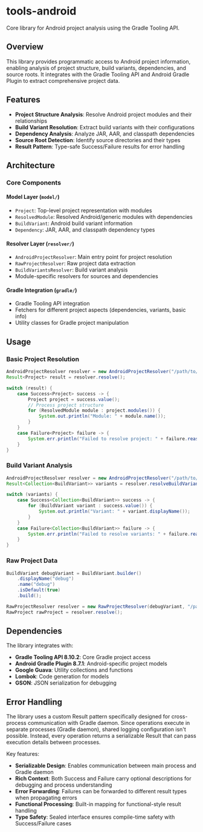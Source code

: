 # tools-android

Core library for Android project analysis using the Gradle Tooling API.

## Overview

This library provides programmatic access to Android project information, enabling analysis of project structure, build variants, dependencies, and source roots. It integrates with the Gradle Tooling API and Android Gradle Plugin to extract comprehensive project data.

## Features

- **Project Structure Analysis**: Resolve Android project modules and their relationships
- **Build Variant Resolution**: Extract build variants with their configurations
- **Dependency Analysis**: Analyze JAR, AAR, and classpath dependencies
- **Source Root Detection**: Identify source directories and their types
- **Result Pattern**: Type-safe Success/Failure results for error handling

## Architecture

### Core Components

#### Model Layer (`model/`)
- `Project`: Top-level project representation with modules
- `ResolvedModule`: Resolved Android/generic modules with dependencies
- `BuildVariant`: Android build variant information
- `Dependency`: JAR, AAR, and classpath dependency types

#### Resolver Layer (`resolver/`)
- `AndroidProjectResolver`: Main entry point for project resolution
- `RawProjectResolver`: Raw project data extraction
- `BuildVariantsResolver`: Build variant analysis
- Module-specific resolvers for sources and dependencies

#### Gradle Integration (`gradle/`)
- Gradle Tooling API integration
- Fetchers for different project aspects (dependencies, variants, basic info)
- Utility classes for Gradle project manipulation

## Usage

### Basic Project Resolution

```java
AndroidProjectResolver resolver = new AndroidProjectResolver("/path/to/android/project");
Result<Project> result = resolver.resolve();

switch (result) {
    case Success<Project> success -> {
        Project project = success.value();
        // Process project structure
        for (ResolvedModule module : project.modules()) {
            System.out.println("Module: " + module.name());
        }
    }
    case Failure<Project> failure -> {
        System.err.println("Failed to resolve project: " + failure.reason());
    }
}
```

### Build Variant Analysis

```java
AndroidProjectResolver resolver = new AndroidProjectResolver("/path/to/android/project");
Result<Collection<BuildVariant>> variants = resolver.resolveBuildVariants();

switch (variants) {
    case Success<Collection<BuildVariant>> success -> {
        for (BuildVariant variant : success.value()) {
            System.out.println("Variant: " + variant.displayName());
        }
    }
    case Failure<Collection<BuildVariant>> failure -> {
        System.err.println("Failed to resolve variants: " + failure.reason());
    }
}
```

### Raw Project Data

```java
BuildVariant debugVariant = BuildVariant.builder()
    .displayName("debug")
    .name("debug")
    .isDefault(true)
    .build();

RawProjectResolver resolver = new RawProjectResolver(debugVariant, "/path/to/android/project");
RawProject rawProject = resolver.resolve();
```

## Dependencies

The library integrates with:

- **Gradle Tooling API 8.10.2**: Core Gradle project access
- **Android Gradle Plugin 8.7.1**: Android-specific project models
- **Google Guava**: Utility collections and functions
- **Lombok**: Code generation for models
- **GSON**: JSON serialization for debugging

## Error Handling

The library uses a custom Result pattern specifically designed for cross-process communication with Gradle daemon. Since operations execute in separate processes (Gradle daemon), shared logging configuration isn't possible. Instead, every operation returns a serializable Result that can pass execution details between processes.

Key features:
- **Serializable Design**: Enables communication between main process and Gradle daemon
- **Rich Context**: Both Success and Failure carry optional descriptions for debugging and process understanding
- **Error Forwarding**: Failures can be forwarded to different result types when propagating errors
- **Functional Processing**: Built-in mapping for functional-style result handling
- **Type Safety**: Sealed interface ensures compile-time safety with Success/Failure cases
